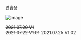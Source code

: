 연습용 

![image](https://user-images.githubusercontent.com/64140544/126898695-f3de593a-2c78-4a58-9f2f-3175240ad18c.png)


~~2021.07.20  V1~~
<br>
~~2021.07.22  V1.01~~
2021.07.25 V1.02
